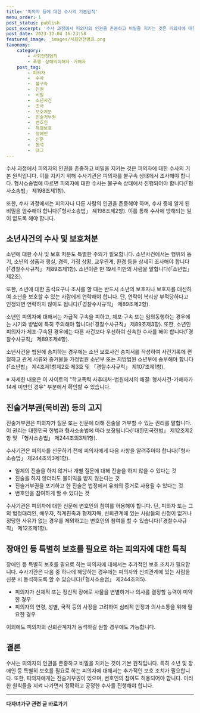 ```yaml
---
title: '피의자 등에 대한 수사의 기본원칙'
menu_order: 1
post_status: publish
post_excerpt: '수사 과정에서 피의자의 인권을 존중하고 비밀을 지키는 것은 피의자에 대한 수사의 기본 원칙입니다. 이를 지키기 위해 수사기관은 피의자를 불구속 상태에서 조사해야 합니다. 형사소송법에 따르면 피의자에 대한 수사는 불구속 상태에서 진행되어야 합니다  형사소송법  제198조제1항 .'
post_date: 2023-12-04 16:23:58
featured_image: _images/사회안전범죄.png
taxonomy:
    category:
        - 사회안전범죄
        - 폭행ㆍ상해의피해자ㆍ가해자
    post_tag:
        - 피의자
        -  수사
        -  불구속
        -  인권
        -  비밀
        -  소년사건
        -  조사
        -  보호처분
        -  진술거부권
        -  변호인
        -  특별보호
        -  장애인
        -  신문
        -  동석
        -  태그
---
```



수사 과정에서 피의자의 인권을 존중하고 비밀을 지키는 것은 피의자에 대한 수사의 기본 원칙입니다. 이를 지키기 위해 수사기관은 피의자를 불구속 상태에서 조사해야 합니다. 형사소송법에 따르면 피의자에 대한 수사는 불구속 상태에서 진행되어야 합니다(「형사소송법」 제198조제1항).

또한, 수사 과정에서는 피의자나 다른 사람의 인권을 존중해야 하며, 수사 중에 알게 된 비밀을 엄수해야 합니다(「형사소송법」 제198조제2항). 이를 통해 수사에 방해되는 일이 없도록 해야 합니다.

## 소년사건의 수사 및 보호처분

소년에 대한 수사 및 보호 처분도 특별한 주의가 필요합니다. 소년사건에서는 행위의 동기, 소년의 성품과 행실, 경력, 가정 상황, 교우관계, 환경 등을 상세히 조사해야 합니다(「경찰수사규칙」 제89조제1항). 소년이란 만 19세 미만의 사람을 말합니다(「소년법」 제2조).

또한, 소년에 대한 출석요구나 조사를 할 때는 반드시 소년의 보호자나 보호자를 대신하여 소년을 보호할 수 있는 사람에게 연락해야 합니다. 단, 연락이 복리상 부적당하다고 인정되면 연락하지 않아도 됩니다(「경찰수사규칙」 제89조제2항).

소년인 피의자에 대해서는 가급적 구속을 피하고, 체포·구속 또는 임의동행하는 경우에는 시기와 방법에 특히 주의해야 합니다(「경찰수사규칙」 제89조제3항). 또한, 소년인 피의자가 체포·구속된 경우에는 다른 사건보다 우선하여 신속한 수사를 해야 합니다(「경찰수사규칙」 제89조제4항).

소년사건을 법원에 송치하는 경우에는 소년 보호사건 송치서를 작성하여 사건기록에 편철하고 관계 서류와 증거물을 가정법원 소년부 또는 지방법원 소년부에 송부해야 합니다(「소년법」 제4조제1항제2호·제3호 및 「경찰수사규칙」 제107조제1항).

※ 자세한 내용은 이 사이트의 "학교폭력 사후대처-법원에서의 해결: 형사사건-가해자가 14세 미만인 경우" 부분에서 확인할 수 있습니다.

## 진술거부권(묵비권) 등의 고지

진술거부권은 피의자가 질문 또는 신문에 대해 진술을 거부할 수 있는 권리를 말합니다. 이 권리는 대한민국 헌법과 형사소송법에 따라 보장됩니다(「대한민국헌법」 제12조제2항 및 「형사소송법」 제244조의3제1항).

수사기관은 피의자를 신문하기 전에 피의자에게 다음 사항을 알려주어야 합니다(「형사소송법」 제244조의3제1항).
- 일체의 진술을 하지 않거나 개별 질문에 대해 진술을 하지 않을 수 있다는 것
- 진술을 하지 않더라도 불이익을 받지 않는다는 것
- 진술거부권을 포기하고 한 진술은 법정에서 유죄의 증거로 사용될 수 있다는 것
- 변호인을 참여하게 할 수 있다는 것

수사기관은 피의자에 대한 신문에 변호인의 참여를 허용해야 합니다. 단, 피의자 또는 그의 법정대리인, 배우자, 직계친족과 형제자매, 신뢰관계에 있는 사람들의 신청이 없거나 정당한 사유가 없는 경우를 제외하고는 변호인의 참여를 할 수 있습니다(「경찰수사규칙」 제12조제1항).

## 장애인 등 특별히 보호를 필요로 하는 피의자에 대한 특칙

장애인 등 특별히 보호를 필요로 하는 피의자에 대해서는 추가적인 보호 조치가 필요합니다. 수사기관은 다음 중 하나에 해당하는 경우에는 피의자와 신뢰관계에 있는 사람을 신문 시 동석하도록 할 수 있습니다(「형사소송법」 제244조의5).
- 피의자가 신체적 또는 정신적 장애로 사물을 변별하거나 의사를 결정할 능력이 미약한 경우
- 피의자의 연령, 성별, 국적 등의 사정을 고려하여 심리적 안정과 의사소통을 위해 필요한 경우

이외에도 피의자의 신뢰관계자가 동석하길 원할 경우에도 가능합니다.

## 결론

수사는 피의자의 인권을 존중하고 비밀을 지키는 것이 기본 원칙입니다. 특히 소년 및 장애인 등 특별히 보호를 필요로 하는 피의자에 대해서는 추가적인 보호 조치가 필요합니다. 또한, 피의자에게는 진술거부권이 있으며, 변호인의 참여도 허용되어야 합니다. 이러한 원칙들을 지켜 나가면서 정확하고 공정한 수사를 진행해야 합니다.
<!-- wp:separator -->
<hr class="wp-block-separator has-alpha-channel-opacity"/>
<!-- /wp:separator -->

<!-- wp:group {"backgroundColor":"base","layout":{"type":"constrained"}} -->
<div class="wp-block-group has-base-background-color has-background"><!-- wp:paragraph {"align":"center","fontSize":"medium"} -->
<p class="has-text-align-center has-large-font-size"><strong>다자녀가구 관련 글 바로가기</strong></p>
<!-- /wp:paragraph -->


<!-- wp:latest-posts
{"categories":[{"id":22700,"count":19,"description":"","link":"https://uknowlaw.com/category/%eb%8b%a4%ec%9e%90%eb%85%80%ea%b0%80%ea%b5%ac/","name":"다자녀가구","slug":"다자녀가구","taxonomy":"category","parent":0,"meta":[],"_links":{"self":[{"href":"https://uknowlaw.com/wp-json/wp/v2/categories/22700"}],"collection":[{"href":"https://uknowlaw.com/wp-json/wp/v2/categories"}],"about":[{"href":"https://uknowlaw.com/wp-json/wp/v2/taxonomies/category"}],"wp:post_type":[{"href":"https://uknowlaw.com/wp-json/wp/v2/posts?categories=22700"}],"curies":[{"name":"wp","href":"https://api.w.org/{rel}","templated":true}]}}],"postsToShow":100,"excerptLength":28,"postLayout":"grid","columns":2,"featuredImageAlign":"left","featuredImageSizeSlug":"large","fontSize":"small"} /--></div>
<!-- /wp:group -->